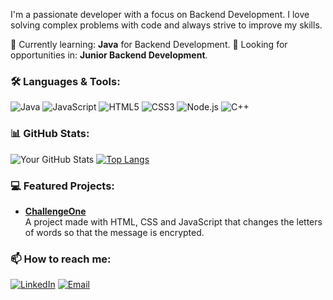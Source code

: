 
I'm a passionate developer with a focus on Backend Development. 
I love solving complex problems with code and always strive to improve my skills. 

🌱 Currently learning: **Java** for Backend Development.
💼 Looking for opportunities in: **Junior Backend Development**.

### 🛠️ Languages & Tools:

![Java](https://img.shields.io/badge/Java-%23ED8B00.svg?style=for-the-badge&logo=java&logoColor=white)
![JavaScript](https://img.shields.io/badge/JavaScript-%23323330.svg?style=for-the-badge&logo=javascript&logoColor=%23F7DF1E)
![HTML5](https://img.shields.io/badge/HTML5-%23E34F26.svg?style=for-the-badge&logo=html5&logoColor=white)
![CSS3](https://img.shields.io/badge/CSS3-%231572B6.svg?style=for-the-badge&logo=css3&logoColor=white)
![Node.js](https://img.shields.io/badge/Node.js-6DA55F?style=for-the-badge&logo=node.js&logoColor=white)
![C++](https://img.shields.io/badge/C%2B%2B-00599C?style=for-the-badge&logo=c%2B%2B&logoColor=white)

### 📊 GitHub Stats:

  ![Your GitHub Stats](https://github-readme-stats.vercel.app/api?username=SueBandeira&show_icons=true&theme=radical)
  [![Top Langs](https://github-readme-stats.vercel.app/api/top-langs/?username=SueBandeira&layout=compact&theme=radical)](https://github.com/SueBandeira/github-readme-stats)

### 💻 Featured Projects:

- [**ChallengeOne**](https://github.com/SueBandeira/DesafioOne)  
 A project made with HTML, CSS and JavaScript that changes the letters of words so that the message is encrypted.

### 📫 How to reach me:

[![LinkedIn](https://img.shields.io/badge/LinkedIn-%230077B5.svg?style=for-the-badge&logo=linkedin&logoColor=white)](www.linkedin.com/in/suelly-silva-desenvolvedora)
[![Email](https://img.shields.io/badge/Email-D14836?style=for-the-badge&logo=gmail&logoColor=white)](mailto:sbandeira099@fmail.com)
